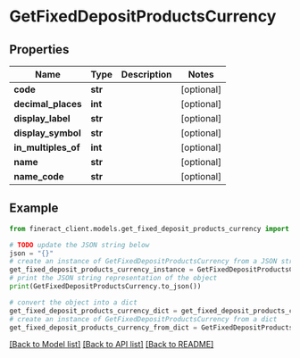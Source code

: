# GetFixedDepositProductsCurrency


## Properties

Name | Type | Description | Notes
------------ | ------------- | ------------- | -------------
**code** | **str** |  | [optional] 
**decimal_places** | **int** |  | [optional] 
**display_label** | **str** |  | [optional] 
**display_symbol** | **str** |  | [optional] 
**in_multiples_of** | **int** |  | [optional] 
**name** | **str** |  | [optional] 
**name_code** | **str** |  | [optional] 

## Example

```python
from fineract_client.models.get_fixed_deposit_products_currency import GetFixedDepositProductsCurrency

# TODO update the JSON string below
json = "{}"
# create an instance of GetFixedDepositProductsCurrency from a JSON string
get_fixed_deposit_products_currency_instance = GetFixedDepositProductsCurrency.from_json(json)
# print the JSON string representation of the object
print(GetFixedDepositProductsCurrency.to_json())

# convert the object into a dict
get_fixed_deposit_products_currency_dict = get_fixed_deposit_products_currency_instance.to_dict()
# create an instance of GetFixedDepositProductsCurrency from a dict
get_fixed_deposit_products_currency_from_dict = GetFixedDepositProductsCurrency.from_dict(get_fixed_deposit_products_currency_dict)
```
[[Back to Model list]](../README.md#documentation-for-models) [[Back to API list]](../README.md#documentation-for-api-endpoints) [[Back to README]](../README.md)


